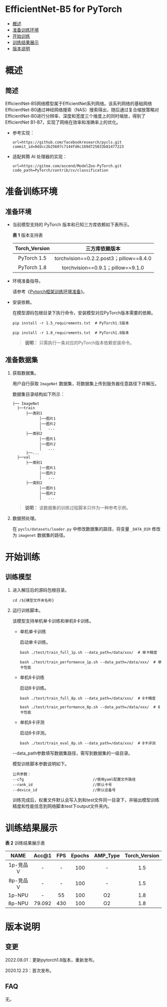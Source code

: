 # EfficientNet-B5 for PyTorch

-   [概述](#概述)
-   [准备训练环境](#准备训练环境)
-   [开始训练](#开始训练)
-   [训练结果展示](#训练结果展示)
-   [版本说明](#版本说明)

# 概述

## 简述

EfficientNet-B5网络模型属于EfficientNet系列网络。该系列网络的基础网络EfficientNet-B0通过神经网络搜索（NAS）搜索得出，随后通过复合缩放策略对EfficientNet-B0进行分辨率、深度和宽度三个维度上的同时缩放，得到了EfficientNet B1-B7，实现了网络在效率和准确率上的优化。

- 参考实现：

  ```
  url=https://github.com/facebookresearch/pycls.git
  commit_id=0ddcc2b25607c7144fd6c169d725033b81477223
  ```

- 适配昇腾 AI 处理器的实现：

    ```
    url=https://gitee.com/ascend/ModelZoo-PyTorch.git
    code_path=PyTorch/contrib/cv/classification
    ```


# 准备训练环境

## 准备环境

- 当前模型支持的 PyTorch 版本和已知三方库依赖如下表所示。

  **表 1**  版本支持表

  | Torch_Version      | 三方库依赖版本                                 |
  | :--------: | :----------------------------------------------------------: |
  | PyTorch 1.5 | torchvision==0.2.2.post3；pillow==8.4.0 |
  | PyTorch 1.8 | torchvision==0.9.1；pillow==9.1.0 |

- 环境准备指导。

  请参考《[Pytorch框架训练环境准备](https://www.hiascend.com/document/detail/zh/ModelZoo/pytorchframework/ptes)》。
  
- 安装依赖。

  在模型源码包根目录下执行命令，安装模型对应PyTorch版本需要的依赖。
  ```
  pip install -r 1.5_requirements.txt  # PyTorch1.5版本
  
  pip install -r 1.8_requirements.txt  # PyTorch1.8版本
  ```
  > **说明：** 
  >只需执行一条对应的PyTorch版本依赖安装命令。


## 准备数据集

1. 获取数据集。

    用户自行获取 `ImageNet` 数据集，将数据集上传到服务器任意路径下并解压。

    数据集目录结构如下所示：  

    ```
    ├── ImageNet
      ├──train
          ├──类别1
                │──图片1
                │──图片2
                │   ...       
          ├──类别2
                │──图片1
                │──图片2
                │   ...   
          ├──...                     
      ├──val  
          ├──类别1
                │──图片1
                │──图片2
                │   ...       
          ├──类别2
                │──图片1
                │──图片2
                │   ...  
    ```
    > **说明：** 
    >该数据集的训练过程脚本只作为一种参考示例。

2. 数据预处理。
   
   在 `pycls/datasets/loader.py` 中修改数据集的路径，将变量 `_DATA_DIR` 修改为 `imagenet` 数据集的路径。

# 开始训练

## 训练模型
1. 进入解压后的源码包根目录。

   ```
   cd /${模型文件夹名称}
   ```

2. 运行训练脚本。

   该模型支持单机单卡训练和单机8卡训练。

   - 单机单卡训练

     启动单卡训练。

     ```
     bash ./test/train_full_1p.sh --data_path=/data/xxx/  # 单卡精度
     
     bash ./test/train_performance_1p.sh --data_path=/data/xxx/  # 单卡性能
     ```

   - 单机8卡训练

     启动8卡训练。

     ```
     bash ./test/train_full_8p.sh --data_path=/data/xxx/  # 8卡精度
     
     bash ./test/train_performance_8p.sh --data_path=/data/xxx/  # 8卡性能
     ```

   - 单机8卡评测

     启动8卡评测。

     ```
     bash ./test/train_eval_8p.sh --data_path=/data/xxx/  # 8卡评测
     ```

   --data_path参数填写数据集路径，需写到数据集的一级目录。

   模型训练脚本参数说明如下。

   ```
   公共参数：
   --cfg                               //使用yaml配置文件路径
   --rank_id                           //默认卡号
   --device_id                         //默认设备号
   ```
   训练完成后，权重文件默认会写入到和test文件同一目录下，并输出模型训练精度和性能信息到网络脚本test下output文件夹内。
# 训练结果展示

**表 2**  训练结果展示表

|   NAME   | Acc@1 | FPS  | Epochs | AMP_Type | Torch_Version |
| :------: | :---: | :--: | :----: | :------: | :-----------: |
| 1p-竞品V | - | - | 100 | - | 1.5 |
| 8p-竞品V | - | - | 100 | - | 1.5 |
| 1p-NPU | - | 55 | 100 | O2 | 1.8 |
| 8p-NPU | 79.092 | 430 | 100 | O2 | 1.8 |

# 版本说明

## 变更
2022.08.01：更新pytorch1.8版本，重新发布。

2020.12.23：首次发布。

## FAQ
无。